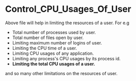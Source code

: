 # Control_CPU_Usages_Of_User

Above file will help in limiting the resources of a user.
For e.g
+ Total number of processes used by user.
+ Total number of files open by user.
+ Limiting maximum number of logins of user.
+ Limiting the CPU time of a user.
+ Limiting CPU usages of any application.
+ Limiting any process's CPU usages by its process id.
+ **Limiting the total CPU usages of a user.**

and so many other limitations on the resources of user.
